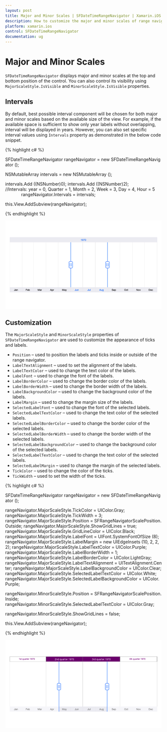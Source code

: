 ```yaml
---
layout: post
title: Major and Minor Scales | SFDateTimeRangeNavigator | Xamarin.iOS | Syncfusion
description: How to customize the major and minor scales of range navigator
platform: xamarin.ios
control: SFDateTimeRangeNavigator
documentation: ug
---
```


# Major and Minor Scales

`SFDateTimeRangeNavigator` displays major and minor scales at the top and bottom position of the control. You can also control its visibility using `MajorScaleStyle.IsVisible` and `MinorScaleStyle.IsVisible` properties.

## Intervals

By default, best possible interval component will be chosen for both major and minor scales based on the available size of the view. For example, if the available space is sufficient to show only year labels without overlapping, interval will be displayed in years. However, you can also set specific interval values using `Intervals` property as demonstrated in the below code snippet.

{% highlight c# %}

SFDateTimeRangeNavigator rangeNavigator = new SFDateTimeRangeNavigator ();

NSMutableArray intervals = new NSMutableArray ();

intervals.Add ((NSNumber)0);
intervals.Add ((NSNumber)2);
//Intervals: year = 0, Quarter = 1, Month = 2, Week = 3, Day = 4, Hour = 5
            
rangeNavigator.Intervals = intervals;

this.View.AddSubview(rangeNavigator);

{% endhighlight %}

![]( MajorMinorScale_images/Scales1.png)

## Customization

The `MajorScaleStyle` and `MinorScaleStyle` properties of `SFDateTimeRangeNavigator` are used to customize the appearance of ticks and labels.


* `Position` – used to position the labels and ticks inside or outside of the range navigator.
* `LabelTextAlignment` – used to set the alignment of the labels. 
* `LabelTextColor` – used to change the text color of the labels.
* `LabelFont` – used to change the font of the labels.
* `LabelBorderColor` – used to change the border color of the labels.
* `LabelBorderWidth` – used to change the border width of the labels. 
* `LabelBackgroundColor` – used to change the background color of the labels.
* `LabelMargin` – used to change the margin size of the labels. 
* `SelectedLabelFont` – used to change the font of the selected labels.
* `SelectedLabelTextColor` – used to change the text color of the selected labels. 
* `SelectedLabelBorderColor` – used to change the border color of the selected labels.
* `SelectedLabelBorderWidth` – used to change the border width of the selected labels. 
* `SelectedLabelBackgroundColor` – used to change the background color of the selected labels.
* `SelectedLabelTextColor` – used to change the text color of the selected labels. 
* `SelectedLabelMargin` – used to change the margin of the selected labels.
* `TickColor` – used to change the color of the ticks.
* `TickWidth` – used to set the width of the ticks.


{% highlight c# %}

SFDateTimeRangeNavigator rangeNavigator = new SFDateTimeRangeNavigator ();

rangeNavigator.MajorScaleStyle.TickColor = UIColor.Gray;
rangeNavigator.MajorScaleStyle.TickWidth = 3;
rangeNavigator.MajorScaleStyle.Position = SFRangeNavigatorScalePosition.Outside;
rangeNavigator.MajorScaleStyle.ShowGridLines = true;
rangeNavigator.MajorScaleStyle.GridLineColor = UIColor.Black;
rangeNavigator.MajorScaleStyle.LabelFont = UIFont.SystemFontOfSize (8);
rangeNavigator.MajorScaleStyle.LabelMargin = new UIEdgeInsets (10, 2, 2, 2);
rangeNavigator.MajorScaleStyle.LabelTextColor = UIColor.Purple;
rangeNavigator.MajorScaleStyle.LabelBorderWidth = 1;
rangeNavigator.MajorScaleStyle.LabelBorderColor = UIColor.LightGray;
rangeNavigator.MajorScaleStyle.LabelTextAlignment = UITextAlignment.Center;
rangeNavigator.MajorScaleStyle.LabelBackgroundColor = UIColor.Clear;
rangeNavigator.MajorScaleStyle.SelectedLabelTextColor = UIColor.White;
rangeNavigator.MajorScaleStyle.SelectedLabelBackgroundColor = UIColor.Purple;

rangeNavigator.MinorScaleStyle.Position = SFRangeNavigatorScalePosition.Inside;
rangeNavigator.MinorScaleStyle.SelectedLabelTextColor = UIColor.Gray;

rangeNavigator.MinorScaleStyle.ShowGridLines = false;

this.View.AddSubview(rangeNavigator);


{% endhighlight %}

![]( MajorMinorScale_images/Scales2.png)

